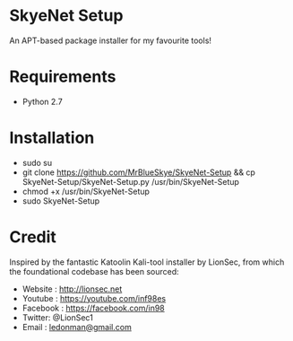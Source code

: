 # SkyeNet Setup
An APT-based package installer for my favourite tools!

# Requirements
- Python 2.7

# Installation
- sudo su
- git clone https://github.com/MrBlueSkye/SkyeNet-Setup && cp SkyeNet-Setup/SkyeNet-Setup.py /usr/bin/SkyeNet-Setup
- chmod +x /usr/bin/SkyeNet-Setup
- sudo SkyeNet-Setup

# Credit

Inspired by the fantastic Katoolin Kali-tool installer by LionSec, from which the foundational codebase has been sourced:

- Website : http://lionsec.net
- Youtube : https://youtube.com/inf98es
- Facebook : https://facebook.com/in98
- Twitter: @LionSec1
- Email : ledonman@gmail.com
